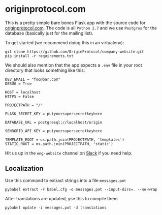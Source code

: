 # originprotocol.com

This is a pretty simple bare bones Flask app with the source code for [originprotocol.com](https://www.originprotocol.com). The code is all `Python 2.7` and we use `Postgres` for the database (basically just for the mailing list).

To get started (we recommend doing this in an virtualenv):

    git clone https://github.com/OriginProtocol/company-website.git
    pip install -r requirements.txt

We should also mention that the app expects a `.env` file in your root directory that looks something like this:

    DEV_EMAIL = "foo@bar.com"
    DEBUG = True

    HOST = localhost
    HTTPS = False

    PROJECTPATH = "/"

    FLASK_SECRET_KEY = putyoursupersecretkeyhere

    DATABASE_URL = postgresql://localhost/origin

    SENDGRID_API_KEY = putyoursupersecretkeyhere

    TEMPLATE_ROOT = os.path.join(PROJECTPATH, 'templates')
    STATIC_ROOT = os.path.join(PROJECTPATH, 'static')

Hit us up in the `eng-website` channel on [Slack](http://slack.originprotocol.com) if you need help.

## Localization

Use this command to extract strings into a file `messages.pot`
```
pybabel extract -F babel.cfg -o messages.pot --input-dirs=. --no-wrap
```

After translations are updated, yse this to compile them
```
pybabel update -i messages.pot -d translations
```
